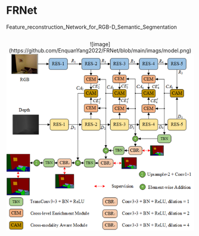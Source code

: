 # FRNet
Feature_reconstruction_Network_for_RGB-D_Semantic_Segmentation
##
<div align='center'>
![image](https://github.com/EnquanYang2022/FRNet/blob/main/imags/model.png)
</div>
<div align=center>
<img src="https://github.com/EnquanYang2022/FRNet/blob/main/imags/model.png">
</div>
